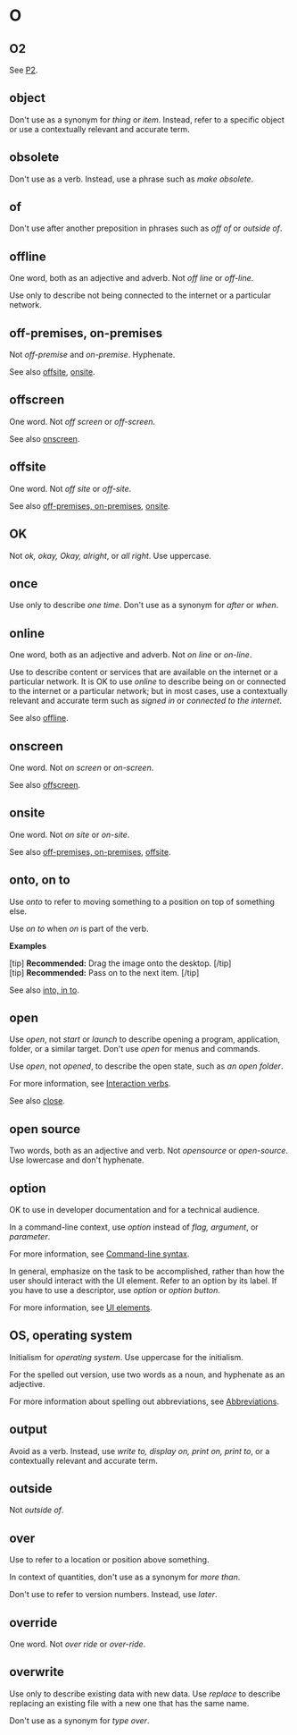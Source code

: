 # O

## O2

See [P2](p.md).

## object

Don't use as a synonym for *thing* or *item*. Instead, refer to a specific object or use a contextually relevant and accurate term.

## obsolete

Don't use as a verb. Instead, use a phrase such as *make obsolete*.

## of

Don't use after another preposition in phrases such as *off of* or *outside of*.

## offline

One word, both as an adjective and adverb. Not *off line* or *off-line*.

Use only to describe not being connected to the internet or a particular network.

## off-premises, on-premises

Not *off-premise* and *on-premise*. Hyphenate.

See also [offsite](#offsite), [onsite](#onsite).

## offscreen

One word. Not *off screen* or *off-screen*.

See also [onscreen](#onscreen).

## offsite

One word. Not *off site* or *off-site*.

See also [off-premises, on-premises](#off-premises-on-premises), [onsite](#onsite).

## OK

Not *ok, okay, Okay, alright*, or *all right*. Use uppercase.

## once

Use only to describe *one time*. Don't use as a synonym for *after* or *when*.

## online

One word, both as an adjective and adverb. Not *on line* or *on-line*.

Use to describe content or services that are available on the internet or a particular network. It is OK to use *online* to describe being on or connected to the internet or a particular network; but in most cases, use a contextually relevant and accurate term such as *signed in* or *connected to the internet*.

See also [offline](#offline).

## onscreen

One word. Not *on screen* or *on-screen*.

See also [offscreen](#offscreen).

## onsite

One word. Not *on site* or *on-site*.

See also [off-premises, on-premises](#off-premises-on-premises), [offsite](#offsite).

## onto, on to

Use *onto* to refer to moving something to a position on top of something else.

Use *on to* when *on* is part of the verb.

**Examples**  

[tip] **Recommended:** Drag the image onto the desktop. [/tip]  
[tip] **Recommended:** Pass on to the next item. [/tip]  

See also [into, in to](i.md).

## open

Use *open*, not *start* or *launch* to describe opening a program, application, folder, or a similar target. Don't use *open* for menus and commands.

Use *open*, not *opened*, to describe the open state, such as *an open folder*.

For more information, see [Interaction verbs](ui-elements.md).

See also [close](c.md).

## open source

Two words, both as an adjective and verb. Not *opensource* or *open-source*. Use lowercase and don't hyphenate.

## option

OK to use in developer documentation and for a technical audience.

In a command-line context, use *option* instead of *flag, argument*, or *parameter*.

For more information, see [Command-line syntax]().

In general, emphasize on the task to be accomplished, rather than how the user should interact with the UI element. Refer to an option by its label. If you have to use a descriptor, use *option* or *option button*.

For more information, see [UI elements](ui-elements.md).

## OS, operating system

Initialism for *operating system*. Use uppercase for the initialism.

For the spelled out version, use two words as a noun, and hyphenate as an adjective.

For more information about spelling out abbreviations, see [Abbreviations]().

## output

Avoid as a verb. Instead, use *write to, display on, print on, print to*, or a contextually relevant and accurate term.

## outside

Not *outside of*.

## over

Use to refer to a location or position above something.

In context of quantities, don't use as a synonym for *more than*.

Don't use to refer to version numbers. Instead, use *later*.

## ⁠override

One word. Not *over ride* or *over-ride*.

## overwrite

Use only to describe existing data with new data. Use *replace* to describe replacing an existing file with a new one that has the same name.

Don't use as a synonym for *type over*.

